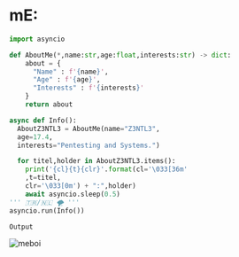 # mE:
```python
import asyncio

def AboutMe(*,name:str,age:float,interests:str) -> dict:
    about = {
      "Name" : f'{name}',
      "Age" : f'{age}',
      "Interests" : f'{interests}'
    }
    return about

async def Info():
  AboutZ3NTL3 = AboutMe(name="Z3NTL3",
  age=17.4,
  interests="Pentesting and Systems.")

  for titel,holder in AboutZ3NTL3.items():
    print('{cl}{t}{clr}'.format(cl='\033[36m'
    ,t=titel,
    clr='\033[0m') + ":",holder)
    await asyncio.sleep(0.5)
''' 🇹🇷/🇳🇱 🌪 '''
asyncio.run(Info())
```

```output
Output
```
![meboi](https://user-images.githubusercontent.com/48758770/154814337-cae0fcd8-afec-4ee6-831a-6613c49217bc.gif)

